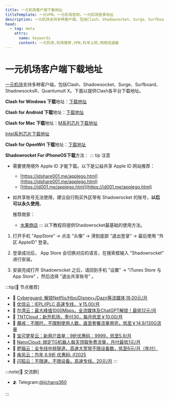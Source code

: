 ```yaml
---
title: 一元机场客户端下载地址
titleTemplate: 一元VPN，一元机场官网，一元机场登录地址
description: 一元机场支持多种客户端，包括Clash、Shadowsocket、Surge、Surfboard、ShadowsocksR、Quantumult X。下面以clash for windows举例
head:
  - tag: meta
    attrs:
      name: keywords
      content: 一元机场,机场推荐,VPN,科学上网,网络加速器
---
```

# 一元机场客户端下载地址
[一元机场](/)支持多种客户端，包括Clash、Shadowsocket、Surge、Surfboard、ShadowsocksR、Quantumult X。下面以提供Clash各平台下载地址。


  **Clash for Windows 下载**地址：[下载地址](https://cmhk.node-is.green/d/root/clash_for_windows_x64_cn.zip)

  **Clash for Android 下载**地址：[下载地址](https://cmhk.node-is.green/d/root/clash_for_android.apk)

  **Clash for Mac 下载**地址：[M系列芯片下载地址](https://cmhk.node-is.green/d/root/clash_verge_arm.dmg)

  [Intel系列芯片下载地址](https://cmhk.node-is.green/d/root/clash_verge_intel.dmg)

  **Clash for OpenWrt 下载**地址：[下载地址](https://github.com/vernesong/OpenClash/releases)

**Shadowrocket For iPhoneOS下载**方法：
::: tip 注意
-   需要使用境外 Apple ID 才能下载。以下是公益共享 Apple ID 网站推荐：
    
    -   [https://idshare001.me/applego.html](https://idshare001.me/applego.html)
    -   [https://id001.me/applego.html](https://id001.me/applego.html)
-   如共享账号无法使用，建议自行购买外区带有 Shadowrocket 的账号，**以后可以永久使用**。

    推荐商家：
    
    -   [水果商店](https://applego.win)
:::
以下教程将提供Shadowrocket最基础的使用方法。
  
  1. 打开手机 ”AppStore” -> 点击 ”头像” -> 滑到底部 ”退出登录” -> 最后使用 ”外区 AppleID” 登录。

2. 登录成功后， App Store 会切换对应的语言，在搜索框输入 ”Shadowrocket” 进行安装。

3. 安装完成打开 Shadowrocket 之后，请回到手机 ”设置” -> ”iTunes Store 与 App Store” ，然后选择 ”退出共享账号” 。



:::tip[🎉 节点推荐]
- 🚀 [Cyberguard: 解锁Netflix/Hbo/Disney+/Dazn等流媒体,18.00元/月](https://www.cyberguard.best/#/register?code=XsreC0T5)<br>
- 🚀 [优信云：IEPL/IPLC 高速专线，￥15.00/月](https://www.优信云.com/#/register?code=JRtE5uIV)<br>
- 🚀 [尔湾云：最大峰值1000Mbps，全流媒体及ChatGPT解锁！最低12元/月](https://erwan6.net/auth/register?code=BoObCd)<br>
- 🚀 [TNTCloud：新开机场，季付30，每月低至￥10.00/月](https://haibing822.tntvipaff.cc/#/register?code=GtjJVgml)<br>
- 🚀 [魔戒：不限时，不限制使用人数，直至套餐流量用完，低至￥14.9/130G流量](https://mojie.app/#/register?code=sSdtPtLo)<br>
- 🚀 [宝可梦星云：新用户首单：9折优惠码：9999，低至5.9/月 ](https://love.521pokemon.com/register?code=56ERkkxp)<br>
- 🚀 [NanoCloud: 绑定TG机器人每天领取免费流量，月付最低1元/月](https://edu.uodoo.bid/auth/register?code=JMiOQDHf)<br>
- 🚀 [肥猫云：全专线中转隧道，高速大宽带不限设备数，低至6元/月（年付）](https://fchb1188.fcvipaff.cc/register?aff=X1vZd2wf)<br>
- 🚀 [疾风云：包年 6.9折 优惠码: jf2025](https://homes.tr25.cn?code=ReCm)<br>
- 🚀 [闪狐云：不限速，不限设备。高速专线。20元/月](https://inv02.ffaff.cc/register?aff=WQApz2pv)
:::

:::note[💬 交流群]

- 🫂 Telegram:[@jichang360](https://t.me/jichang360)

:::